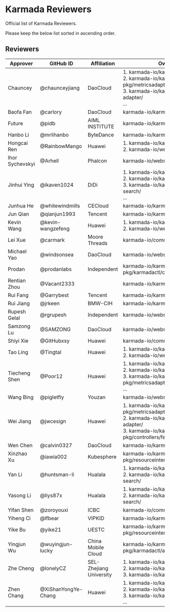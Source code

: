 # Karmada Reviewers

Official list of Karmada Reviewers.

Please keep the below list sorted in ascending order.

## Reviewers

| Approver        | GitHub ID           | Affiliation             | Owners files                                                                                                                                   |
|-----------------|---------------------|-------------------------|------------------------------------------------------------------------------------------------------------------------------------------------|
| Chauncey        | @chaunceyjiang      | DaoCloud                | 1. karmada-io/karmada pkg/controllers<br>2. karmada-io/karmada pkg/metricsadapter/<br>3. karmada-io/karmada cmd/metrics-adapter/<br>...        |
| Baofa Fan       | @carlory            | DaoCloud                | karmada-io/karmada pkg/karmadactl                                                                                                              |
| Future          | @pidb               | AIML INSTITUTE          | karmada-io/karmada charts/                                                                                                                     |
| Hanbo Li        | @mrlihanbo          | ByteDance               | karmada-io/karmada hack/                                                                                                                       |
| Hongcai Ren     | @RainbowMango       | Huawei                  | 1. karmada-io/karmada<br>2. karmada-io/website                                                                                                 |
| Ihor Sychevskyi | @Arhell             | Phalcon                 | karmada-io/website                                                                                                                             |
| Jinhui Ying     | @ikaven1024         | DiDi                    | 1. karmada-io/karmada hack/<br>2. karmada-io/karmada pkg/search/<br>3. karmada-io/karmada cmd/karmada-search/<br>...                           |
| Junhua He       | @whitewindmills     | CECloud                 | karmada-io/karmada pkg/scheduler/                                                                                                              |
| Jun Qian        | @qianjun1993        | Tencent                 | karmada-io/karmada pkg/scheduler/                                                                                                              |
| Kevin Wang      | @kevin-wangzefeng   | Huawei                  | 1. karmada-io/karmada<br>2. karmada-io/website                                                                                                 |
| Lei Xue         | @carmark            | Moore Threads           | karmada-io/community                                                                                                                           |
| Michael Yao     | @windsonsea         | DaoCloud                | karmada-io/website i18n/                                                                                                                       |
| Prodan          | @prodanlabs         | Independent             | karmada-io/karmada pkg/karmadactl/cmdinit/                                                                                                     |
| Rentian Zhou    | @Vacant2333         |                         | karmada-io/karmada test/                                                                                                                       |
| Rui Fang        | @Garrybest          | Tencent                 | karmada-io/karmada                                                                                                                             |
| Rui Jiang       | @jrkeen             | BMW-CIH                 | karmada-io/karmada charts/                                                                                                                     |
| Rupesh Gelal    | @rgrupesh           | Independent             | karmada-io/website                                                                                                                             |
| Samzong Lu      | @SAMZONG            | DaoCloud                | karmada-io/website                                                                                                                             |
| Shiyi Xie       | @GitHubxsy          | Huawei                  | karmada-io/community                                                                                                                           |
| Tao Ling        | @Tingtal            | Huawei                  | 1. karmada-io/karmada docs/<br>2. karmada-io/website docs/                                                                                     |
| Tiecheng Shen   | @Poor12             | Huawei                  | 1. karmada-io/karmada charts/<br>2. karmada-io/karmada operator/<br>3. karmada-io/karmada pkg/metricsadapter/<br>...                           |
| Wang Bing       | @pigletfly          | Youzan                  | karmada-io/website                                                                                                                             |
| Wei Jiang       | @jwcesign           | Huawei                  | 1. karmada-io/karmada pkg/metricsadapter/<br>2. karmada-io/karmada cmd/metrics-adapter/<br>3. karmada-io/karmada pkg/controllers/federatedhpa/ |
| Wen Chen        | @calvin0327         | DaoCloud                | karmada-io/karmada operator/                                                                                                                   |
| Xinzhao Xu      | @iawia002           | Kubesphere              | karmada-io/karmada pkg/resourceinterpreter/                                                                                                    |
| Yan Li          | @huntsman-li        | Hualala                 | 1. karmada-io/karmada pkg/search/<br>2. karmada-io/karmada cmd/karmada-search/                                                                 |
| Yasong Li       | @liys87x            | Hualala                 | 1. karmada-io/karmada pkg/search/<br>2. karmada-io/karmada cmd/karmada-search/                                                                 |
| Yifan Shen      | @zoroyouxi          | ICBC                    | karmada-io/community                                                                                                                           |
| Yiheng Ci       | @lfbear             | VIPKID                  | karmada-io/karmada hack/                                                                                                                       |
| Yike Bu         | @yike21             | UESTC                   | karmada-io/karmada pkg/resourceinterpreter/default/thirdparty/                                                                                 |
| Yingjun Wu      | @wuyingjun-lucky    | China Mobile Cloud      | karmada-io/karmada pkg/karmadactl/addons/                                                                                                      |
| Zhe Cheng       | @lonelyCZ           | SEL-Zhejiang University | 1. karmada-io/karmada cmd/<br>2. karmada-io/karmada operator/<br>3. karmada-io/karmada pkg/karmadactl/                                         |
| Zhen Chang      | @XiShanYongYe-Chang | Huawei                  | 1. karmada-io/karmada test/<br>2. karmada-io/karmada pkg/search/<br>3. karmada-io/karmada pkg/registry/<br>...                                 |
